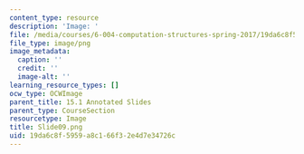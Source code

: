 ```yaml
---
content_type: resource
description: 'Image: '
file: /media/courses/6-004-computation-structures-spring-2017/19da6c8f5959a8c166f32e4d7e34726c_Slide09.png
file_type: image/png
image_metadata:
  caption: ''
  credit: ''
  image-alt: ''
learning_resource_types: []
ocw_type: OCWImage
parent_title: 15.1 Annotated Slides
parent_type: CourseSection
resourcetype: Image
title: Slide09.png
uid: 19da6c8f-5959-a8c1-66f3-2e4d7e34726c
---
```

